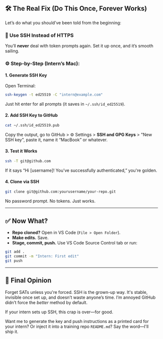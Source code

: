 

## 🛠️ The Real Fix (Do This Once, Forever Works)

Let’s do what you should’ve been told from the beginning:

### 🔐 Use SSH Instead of HTTPS

You’ll **never** deal with token prompts again. Set it up once, and it’s smooth sailing.

### ⚙️ Step-by-Step (Intern’s Mac):

#### 1. **Generate SSH Key**

Open Terminal:

```bash
ssh-keygen -t ed25519 -C "intern@example.com"
```

Just hit enter for all prompts (it saves in `~/.ssh/id_ed25519`).

#### 2. **Add SSH Key to GitHub**

```bash
cat ~/.ssh/id_ed25519.pub
```

Copy the output, go to GitHub > ⚙ Settings > **SSH and GPG Keys** > "New SSH key", paste it, name it “MacBook” or whatever.

#### 3. **Test it Works**

```bash
ssh -T git@github.com
```

If it says “Hi \[username]! You’ve successfully authenticated,” you're golden.

#### 4. **Clone via SSH**

```bash
git clone git@github.com:yourusername/your-repo.git
```

No password prompt. No tokens. Just works.

---

## ✅ Now What?

* **Repo cloned?** Open in VS Code (`File > Open Folder`).
* **Make edits.** Save.
* **Stage, commit, push.** Use VS Code Source Control tab or run:

```bash
git add .
git commit -m "Intern: First edit"
git push
```

---

## 🤖 Final Opinion

Forget SATs unless you're forced. SSH is the grown-up way. It's stable, invisible once set up, and doesn’t waste anyone’s time. I’m annoyed GitHub didn’t force the *better* method by default.

If your intern sets up SSH, this crap is over—for good.

Want me to generate the key and push instructions as a printed card for your intern? Or inject it into a training repo `README.md`? Say the word—I'll ship it.
